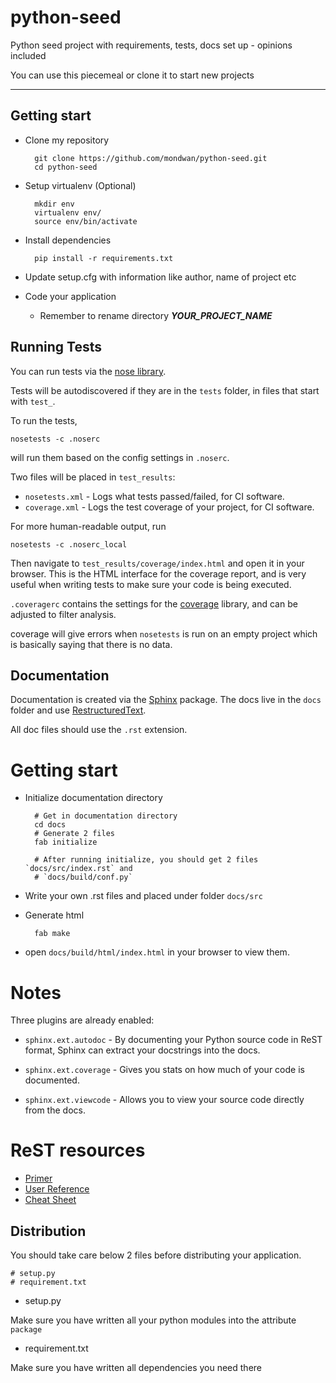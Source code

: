 python-seed
===========

Python seed project with requirements, tests, docs set up - opinions included

You can use this piecemeal or clone it to start new projects

---

Getting start
-------------

* Clone my repository

        git clone https://github.com/mondwan/python-seed.git
        cd python-seed

* Setup virtualenv (Optional)

        mkdir env
        virtualenv env/
        source env/bin/activate

* Install dependencies

        pip install -r requirements.txt

* Update setup.cfg with information like author, name of project etc

* Code your application

    * Remember to rename directory ***YOUR_PROJECT_NAME***

Running Tests
-------------

You can run tests via the [nose library](https://pypi.python.org/pypi/nose).

Tests will be autodiscovered if they are in the `tests` folder, in files that
start with `test_`.

To run the tests,

    nosetests -c .noserc

will run them based on the config settings in `.noserc`.

Two files will be placed in `test_results`:

* `nosetests.xml` - Logs what tests passed/failed, for CI software.
* `coverage.xml` - Logs the test coverage of your project, for CI software.

For more human-readable output, run

    nosetests -c .noserc_local

Then navigate to `test_results/coverage/index.html` and open it in your
browser. This is the HTML interface for the coverage report, and is very useful
when writing tests to make sure your code is being executed.

`.coveragerc` contains the settings for the [coverage][coverage] library, and
can be adjusted to filter analysis.

coverage will give errors when `nosetests` is run on an empty project which is
basically saying that there is no data.

[coverage]: https://pypi.python.org/pypi/coverage

Documentation
-------------

Documentation is created via the [Sphinx][Sphinx] package. The docs live in
the `docs` folder and use [RestructuredText][RestructuredText].

All doc files should use the `.rst` extension.

[Sphinx]: https://pypi.python.org/pypi/Sphinx
[RestructuredText]: http://docutils.sourceforge.net/rst.html

Getting start
=============

* Initialize documentation directory

        # Get in documentation directory
	    cd docs
	    # Generate 2 files
	    fab initialize

	    # After running initialize, you should get 2 files `docs/src/index.rst` and
	    # `docs/build/conf.py`

* Write your own .rst files and placed under folder `docs/src`

* Generate html

        fab make
	
* open `docs/build/html/index.html` in your browser to view them.

Notes
=====

Three plugins are already enabled:

* `sphinx.ext.autodoc` - By documenting your Python source code in ReST format,
  Sphinx can extract your docstrings into the docs.

* `sphinx.ext.coverage` - Gives you stats on how much of your code is documented.

* `sphinx.ext.viewcode` - Allows you to view your source code directly from the docs.

ReST resources
==============

* [Primer](http://docutils.sourceforge.net/docs/user/rst/quickstart.html)
* [User Reference](http://docutils.sourceforge.net/docs/user/rst/quickref.html)
* [Cheat Sheet](http://docutils.sourceforge.net/docs/user/rst/cheatsheet.txt)

Distribution
------------

You should take care below 2 files before distributing your application.

    # setup.py
    # requirement.txt

* setup.py

Make sure you have written all your python modules into the attribute
```package```

* requirement.txt

Make sure you have written all dependencies you need there
